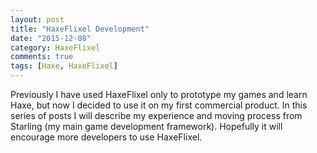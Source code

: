 ```yaml
---
layout: post
title: "HaxeFlixel Development"
date: "2015-12-08"
category: HaxeFlixel
comments: true
tags: [Haxe, HaxeFlixel]
---
```


Previously I have used HaxeFlixel only to prototype my games and learn Haxe, but now I decided to use it on my first commercial product. In this series of posts I will describe my experience and moving process from Starling (my main game development framework). Hopefully it will encourage more developers to use HaxeFlixel.
